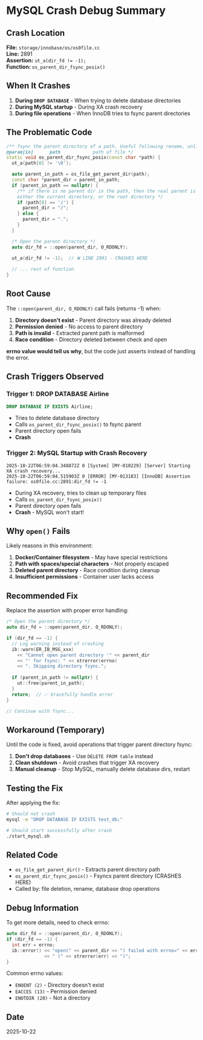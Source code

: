 # MySQL Crash Debug Summary

## Crash Location

**File:** `storage/innobase/os/os0file.cc`  
**Line:** 2891  
**Assertion:** `ut_a(dir_fd != -1);`  
**Function:** `os_parent_dir_fsync_posix()`

## When It Crashes

1. **During `DROP DATABASE`** - When trying to delete database directories
2. **During MySQL startup** - During XA crash recovery  
3. **During file operations** - When InnoDB tries to fsync parent directories

## The Problematic Code

```cpp
/** fsync the parent directory of a path. Useful following rename, unlink, etc..
@param[in]      path            path of file */
static void os_parent_dir_fsync_posix(const char *path) {
  ut_a(path[0] != '\0');

  auto parent_in_path = os_file_get_parent_dir(path);
  const char *parent_dir = parent_in_path;
  if (parent_in_path == nullptr) {
    /** if there is no parent dir in the path, then the real parent is
    either the current directory, or the root directory */
    if (path[0] == '/') {
      parent_dir = "/";
    } else {
      parent_dir = ".";
    }
  }

  /* Open the parent directory */
  auto dir_fd = ::open(parent_dir, O_RDONLY);

  ut_a(dir_fd != -1);  // ❌ LINE 2891 - CRASHES HERE
  
  // ... rest of function
}
```

## Root Cause

The `::open(parent_dir, O_RDONLY)` call fails (returns -1) when:

1. **Directory doesn't exist** - Parent directory was already deleted
2. **Permission denied** - No access to parent directory  
3. **Path is invalid** - Extracted parent path is malformed
4. **Race condition** - Directory deleted between check and open

**errno value would tell us why**, but the code just asserts instead of handling the error.

## Crash Triggers Observed

### Trigger 1: DROP DATABASE Airline
```sql
DROP DATABASE IF EXISTS Airline;
```
- Tries to delete database directory
- Calls `os_parent_dir_fsync_posix()` to fsync parent
- Parent directory open fails
- **Crash**

### Trigger 2: MySQL Startup with Crash Recovery
```
2025-10-22T06:59:04.348872Z 0 [System] [MY-010229] [Server] Starting XA crash recovery...
2025-10-22T06:59:04.515903Z 0 [ERROR] [MY-013183] [InnoDB] Assertion failure: os0file.cc:2891:dir_fd != -1
```
- During XA recovery, tries to clean up temporary files
- Calls `os_parent_dir_fsync_posix()`
- Parent directory open fails  
- **Crash** - MySQL won't start!

## Why `open()` Fails

Likely reasons in this environment:

1. **Docker/Container filesystem** - May have special restrictions
2. **Path with spaces/special characters** - Not properly escaped
3. **Deleted parent directory** - Race condition during cleanup
4. **Insufficient permissions** - Container user lacks access

## Recommended Fix

Replace the assertion with proper error handling:

```cpp
/* Open the parent directory */
auto dir_fd = ::open(parent_dir, O_RDONLY);

if (dir_fd == -1) {
  // Log warning instead of crashing
  ib::warn(ER_IB_MSG_xxx) 
    << "Cannot open parent directory '" << parent_dir 
    << "' for fsync: " << strerror(errno)
    << ". Skipping directory fsync.";
  
  if (parent_in_path != nullptr) {
    ut::free(parent_in_path);
  }
  return;  // ✅ Gracefully handle error
}

// Continue with fsync...
```

## Workaround (Temporary)

Until the code is fixed, avoid operations that trigger parent directory fsync:

1. **Don't drop databases** - Use `DELETE FROM table` instead
2. **Clean shutdown** - Avoid crashes that trigger XA recovery
3. **Manual cleanup** - Stop MySQL, manually delete database dirs, restart

## Testing the Fix

After applying the fix:

```bash
# Should not crash
mysql -e "DROP DATABASE IF EXISTS test_db;"

# Should start successfully after crash
./start_mysql.sh
```

## Related Code

- `os_file_get_parent_dir()` - Extracts parent directory path
- `os_parent_dir_fsync_posix()` - Fsyncs parent directory (CRASHES HERE)
- Called by: file deletion, rename, database drop operations

## Debug Information

To get more details, need to check errno:

```cpp
auto dir_fd = ::open(parent_dir, O_RDONLY);
if (dir_fd == -1) {
  int err = errno;
  ib::error() << "open(" << parent_dir << ") failed with errno=" << err 
              << " (" << strerror(err) << ")";
}
```

Common errno values:
- `ENOENT (2)` - Directory doesn't exist
- `EACCES (13)` - Permission denied
- `ENOTDIR (20)` - Not a directory

## Date

2025-10-22

